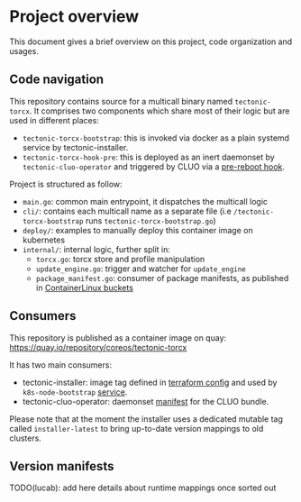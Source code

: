 # Project overview

This document gives a brief overview on this project, code organization and usages.

## Code navigation

This repository contains source for a multicall binary named `tectonic-torcx`.
It comprises two components which share most of their logic but are used in different places:
 * `tectonic-torcx-bootstrap`: this is invoked via docker as a plain systemd service by tectonic-installer.
 * `tectonic-torcx-hook-pre`: this is deployed as an inert daemonset by `tectonic-cluo-operator` and triggered by CLUO via a [pre-reboot hook][cluo-hook].
 
Project is structured as follow:
  * `main.go`: common main entrypoint, it dispatches the multicall logic
  * `cli/`: contains each multicall name as a separate file (i.e `/tectonic-torcx-bootstrap` runs `tectonic-torcx-bootstrap.go`)
  * `deploy/`: examples to manually deploy this container image on kubernetes
  * `internal/`: internal logic, further split in:
    * `torcx.go`: torcx store and profile manipulation
    * `update_engine.go`: trigger and watcher for `update_engine`
    * `package_manifest.go`: consumer of package manifests, as published in [ContainerLinux buckets][remote]

## Consumers

This repository is published as a container image on quay: <https://quay.io/repository/coreos/tectonic-torcx>

It has two main consumers:
 * tectonic-installer: image tag defined in [terraform config][config.tf] and used by `k8s-node-bootstrap` [service][bootstrap-service].
 * tectonic-cluo-operator: daemonset [manifest][tcluo-manifest] for the CLUO bundle.

Please note that at the moment the installer uses a dedicated mutable tag called `installer-latest` to bring up-to-date version mappings to old clusters.

## Version manifests

TODO(lucab): add here details about runtime mappings once sorted out

[cluo-hook]: https://github.com/coreos/container-linux-update-operator/blob/v0.3.1/doc/before-after-reboot-checks.md 
[remote]: https://tectonic-torcx.release.core-os.net/index.html
[config.tf]: https://github.com/coreos/tectonic-installer/blob/1.7.5-tectonic.1-rc.5/config.tf#L85
[bootstrap-service]: https://github.com/coreos/tectonic-installer/blob/1.7.5-tectonic.1-rc.5/modules/ignition/resources/services/k8s-node-bootstrap.service
[tcluo-manifest]: https://github.com/coreos-inc/tectonic-cluo-operator/blob/v0.2.1/manifests/0.2.1/torcx-pre-reboot-hook.yaml
